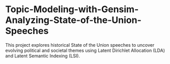 # Topic-Modeling-with-Gensim-Analyzing-State-of-the-Union-Speeches
This project explores historical State of the Union speeches to uncover evolving political and societal themes using Latent Dirichlet Allocation (LDA) and Latent Semantic Indexing (LSI).

